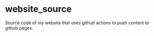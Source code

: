 # website_source
Source code of my website that uses github actions to push content to github pages.
